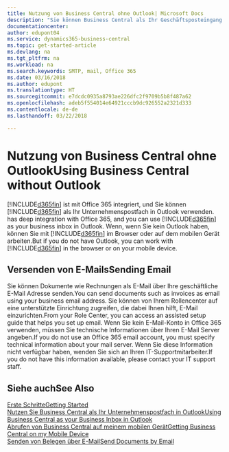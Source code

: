 ```yaml
---
title: Nutzung von Business Central ohne Outlook| Microsoft Docs
description: "Sie können Business Central als Ihr Geschäftsposteingang in Outlook verwenden, da es mit Office 365 integriert ist. Sie können aber auch ohne Outlook in einem Browser oder auf dem mobilen Gerät arbeiten."
documentationcenter: 
author: edupont04
ms.service: dynamics365-business-central
ms.topic: get-started-article
ms.devlang: na
ms.tgt_pltfrm: na
ms.workload: na
ms.search.keywords: SMTP, mail, Office 365
ms.date: 03/16/2018
ms.author: edupont
ms.translationtype: HT
ms.sourcegitcommit: e7dcdc0935a8793ae226dfc2f9709b5b8f487a62
ms.openlocfilehash: adeb5f554014e64921cccb9dc926552a2321d333
ms.contentlocale: de-de
ms.lasthandoff: 03/22/2018

---
```

# <a name="using-business-central-without-outlook"></a><span data-ttu-id="d6a48-103">Nutzung von Business Central ohne Outlook</span><span class="sxs-lookup"><span data-stu-id="d6a48-103">Using Business Central without Outlook</span></span>
[!INCLUDE[d365fin](includes/d365fin_md.md)]<span data-ttu-id="d6a48-104"> ist mit Office 365 integriert, und Sie können [!INCLUDE[d365fin](includes/d365fin_md.md)] als Ihr Unternehmenspostfach in Outlook verwenden.</span><span class="sxs-lookup"><span data-stu-id="d6a48-104"> has deep integration with Office 365, and you can use [!INCLUDE[d365fin](includes/d365fin_md.md)] as your business inbox in Outlook.</span></span> <span data-ttu-id="d6a48-105">Wenn, wenn Sie kein Outlook haben, können Sie mit [!INCLUDE[d365fin](includes/d365fin_md.md)] im Browser oder auf dem mobilen Gerät arbeiten.</span><span class="sxs-lookup"><span data-stu-id="d6a48-105">But if you do not have Outlook, you can work with [!INCLUDE[d365fin](includes/d365fin_md.md)] in the browser or on your mobile device.</span></span>  

## <a name="sending-email"></a><span data-ttu-id="d6a48-106">Versenden von E-Mails</span><span class="sxs-lookup"><span data-stu-id="d6a48-106">Sending Email</span></span>
<span data-ttu-id="d6a48-107">Sie können Dokumente wie Rechnungen als E-Mail über Ihre geschäftliche E-Mail Adresse senden.</span><span class="sxs-lookup"><span data-stu-id="d6a48-107">You can send documents such as invoices as email using your business email address.</span></span> <span data-ttu-id="d6a48-108">Sie können von Ihrem Rollencenter auf eine unterstützte Einrichtung zugreifen, die dabei Ihnen hilft, E-Mail einzurichten.</span><span class="sxs-lookup"><span data-stu-id="d6a48-108">From your Role Center, you can access an assisted setup guide that helps you set up email.</span></span> <span data-ttu-id="d6a48-109">Wenn Sie kein E-Mail-Konto in Office 365 verwenden, müssen Sie technische Informationen über Ihren E-Mail Server angeben.</span><span class="sxs-lookup"><span data-stu-id="d6a48-109">If you do not use an Office 365 email account, you must specify technical information about your mail server.</span></span> <span data-ttu-id="d6a48-110">Wenn Sie diese Information nicht verfügbar haben, wenden Sie sich an Ihren IT-Supportmitarbeiter.</span><span class="sxs-lookup"><span data-stu-id="d6a48-110">If you do not have this information available, please contact your IT support staff.</span></span>  


## <a name="see-also"></a><span data-ttu-id="d6a48-111">Siehe auch</span><span class="sxs-lookup"><span data-stu-id="d6a48-111">See Also</span></span>
[<span data-ttu-id="d6a48-112">Erste Schritte</span><span class="sxs-lookup"><span data-stu-id="d6a48-112">Getting Started</span></span>](product-get-started.md)  
[<span data-ttu-id="d6a48-113">Nutzen Sie Business Central als Ihr Unternehmenspostfach in Outlook</span><span class="sxs-lookup"><span data-stu-id="d6a48-113">Using Business Central as your Business Inbox in Outlook</span></span>](admin-outlook.md)  
[<span data-ttu-id="d6a48-114">Abrufen von Business Central auf meinem mobilen Gerät</span><span class="sxs-lookup"><span data-stu-id="d6a48-114">Getting Business Central on my Mobile Device</span></span>](install-mobile-app.md)  
[<span data-ttu-id="d6a48-115">Senden von Belegen über E-Mail</span><span class="sxs-lookup"><span data-stu-id="d6a48-115">Send Documents by Email</span></span>](ui-how-send-documents-email.md)

